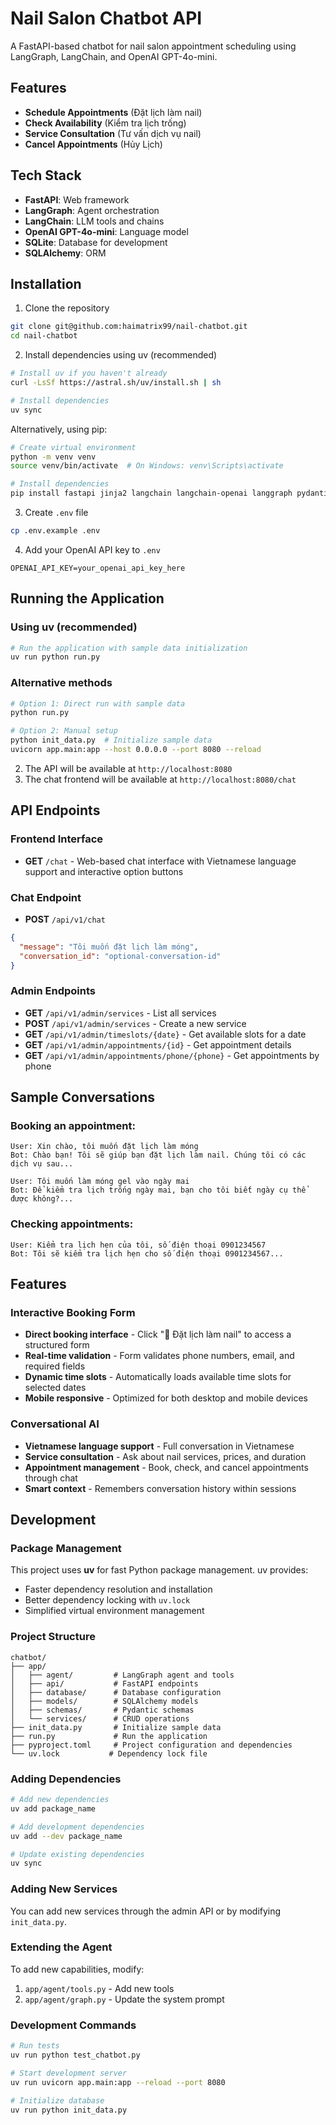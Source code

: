 # Nail Salon Chatbot API

A FastAPI-based chatbot for nail salon appointment scheduling using LangGraph, LangChain, and OpenAI GPT-4o-mini.

## Features

- **Schedule Appointments** (Đặt lịch làm nail)
- **Check Availability** (Kiểm tra lịch trống)
- **Service Consultation** (Tư vấn dịch vụ nail)
- **Cancel Appointments** (Hủy Lịch)

## Tech Stack

- **FastAPI**: Web framework
- **LangGraph**: Agent orchestration
- **LangChain**: LLM tools and chains
- **OpenAI GPT-4o-mini**: Language model
- **SQLite**: Database for development
- **SQLAlchemy**: ORM

## Installation

1. Clone the repository
```bash
git clone git@github.com:haimatrix99/nail-chatbot.git
cd nail-chatbot
```

2. Install dependencies using uv (recommended)
```bash
# Install uv if you haven't already
curl -LsSf https://astral.sh/uv/install.sh | sh

# Install dependencies
uv sync
```

Alternatively, using pip:
```bash
# Create virtual environment
python -m venv venv
source venv/bin/activate  # On Windows: venv\Scripts\activate

# Install dependencies
pip install fastapi jinja2 langchain langchain-openai langgraph pydantic python-dotenv uvicorn sqlalchemy python-multipart aiofiles 'pydantic[email]'

```

3. Create `.env` file
```bash
cp .env.example .env
```

4. Add your OpenAI API key to `.env`
```
OPENAI_API_KEY=your_openai_api_key_here
```

## Running the Application

### Using uv (recommended)
```bash
# Run the application with sample data initialization
uv run python run.py
```

### Alternative methods
```bash
# Option 1: Direct run with sample data
python run.py

# Option 2: Manual setup
python init_data.py  # Initialize sample data
uvicorn app.main:app --host 0.0.0.0 --port 8080 --reload
```

2. The API will be available at `http://localhost:8080`
3. The chat frontend will be available at `http://localhost:8080/chat`

## API Endpoints

### Frontend Interface
- **GET** `/chat` - Web-based chat interface with Vietnamese language support and interactive option buttons

### Chat Endpoint  
- **POST** `/api/v1/chat`
```json
{
  "message": "Tôi muốn đặt lịch làm móng",
  "conversation_id": "optional-conversation-id"
}
```

### Admin Endpoints
- **GET** `/api/v1/admin/services` - List all services
- **POST** `/api/v1/admin/services` - Create a new service
- **GET** `/api/v1/admin/timeslots/{date}` - Get available slots for a date
- **GET** `/api/v1/admin/appointments/{id}` - Get appointment details
- **GET** `/api/v1/admin/appointments/phone/{phone}` - Get appointments by phone

## Sample Conversations

### Booking an appointment:
```
User: Xin chào, tôi muốn đặt lịch làm móng
Bot: Chào bạn! Tôi sẽ giúp bạn đặt lịch làm nail. Chúng tôi có các dịch vụ sau...

User: Tôi muốn làm móng gel vào ngày mai
Bot: Để kiểm tra lịch trống ngày mai, bạn cho tôi biết ngày cụ thể được không?...
```

### Checking appointments:
```
User: Kiểm tra lịch hẹn của tôi, số điện thoại 0901234567
Bot: Tôi sẽ kiểm tra lịch hẹn cho số điện thoại 0901234567...
```

## Features

### Interactive Booking Form
- **Direct booking interface** - Click "📅 Đặt lịch làm nail" to access a structured form
- **Real-time validation** - Form validates phone numbers, email, and required fields
- **Dynamic time slots** - Automatically loads available time slots for selected dates
- **Mobile responsive** - Optimized for both desktop and mobile devices

### Conversational AI
- **Vietnamese language support** - Full conversation in Vietnamese
- **Service consultation** - Ask about nail services, prices, and duration
- **Appointment management** - Book, check, and cancel appointments through chat
- **Smart context** - Remembers conversation history within sessions

## Development

### Package Management
This project uses **uv** for fast Python package management. uv provides:
- Faster dependency resolution and installation
- Better dependency locking with `uv.lock`
- Simplified virtual environment management

### Project Structure
```
chatbot/
├── app/
│   ├── agent/         # LangGraph agent and tools
│   ├── api/           # FastAPI endpoints
│   ├── database/      # Database configuration
│   ├── models/        # SQLAlchemy models
│   ├── schemas/       # Pydantic schemas
│   └── services/      # CRUD operations
├── init_data.py       # Initialize sample data
├── run.py             # Run the application
├── pyproject.toml     # Project configuration and dependencies
└── uv.lock           # Dependency lock file
```

### Adding Dependencies
```bash
# Add new dependencies
uv add package_name

# Add development dependencies
uv add --dev package_name

# Update existing dependencies
uv sync
```

### Adding New Services
You can add new services through the admin API or by modifying `init_data.py`.

### Extending the Agent
To add new capabilities, modify:
1. `app/agent/tools.py` - Add new tools
2. `app/agent/graph.py` - Update the system prompt

### Development Commands
```bash
# Run tests
uv run python test_chatbot.py

# Start development server
uv run uvicorn app.main:app --reload --port 8080

# Initialize database
uv run python init_data.py
```